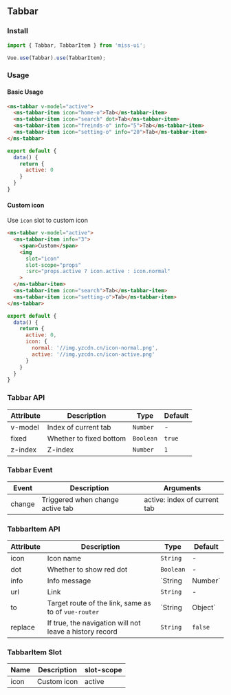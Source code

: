 ## Tabbar

### Install
``` javascript
import { Tabbar, TabbarItem } from 'miss-ui';

Vue.use(Tabbar).use(TabbarItem);
```

### Usage

#### Basic Usage

```html
<ms-tabbar v-model="active">
  <ms-tabbar-item icon="home-o">Tab</ms-tabbar-item>
  <ms-tabbar-item icon="search" dot>Tab</ms-tabbar-item>
  <ms-tabbar-item icon="freinds-o" info="5">Tab</ms-tabbar-item>
  <ms-tabbar-item icon="setting-o" info="20">Tab</ms-tabbar-item>
</ms-tabbar>
```

```javascript
export default {
  data() {
    return {
      active: 0
    }
  }
}
```

#### Custom icon
Use `icon` slot to custom icon

```html
<ms-tabbar v-model="active">
  <ms-tabbar-item info="3">
    <span>Custom</span>
    <img
      slot="icon"
      slot-scope="props"
      :src="props.active ? icon.active : icon.normal"
    >
  </ms-tabbar-item>
  <ms-tabbar-item icon="search">Tab</ms-tabbar-item>
  <ms-tabbar-item icon="setting-o">Tab</ms-tabbar-item>
</ms-tabbar>
```

```javascript
export default {
  data() {
    return {
      active: 0,
      icon: {
        normal: '//img.yzcdn.cn/icon-normal.png',
        active: '//img.yzcdn.cn/icon-active.png'
      }
    }
  }
}
```

### Tabbar API

| Attribute | Description | Type | Default |
|------|------|------|------|
| v-model | Index of current tab | `Number` | - |
| fixed | Whether to fixed bottom | `Boolean` | `true` |
| z-index | Z-index | `Number` | `1` |

### Tabbar Event

| Event | Description | Arguments |
|------|------|------|
| change | Triggered when change active tab | active: index of current tab |

### TabbarItem API

| Attribute | Description | Type | Default |
|------|------|------|------|
| icon | Icon name | `String` | - |
| dot | Whether to show red dot | `Boolean` | - |
| info | Info message | `String | Number` | - |
| url | Link | `String` | - |
| to | Target route of the link, same as to of `vue-router` | `String | Object` | - |
| replace | If true, the navigation will not leave a history record | `String` | `false` |

### TabbarItem Slot

| Name | Description | slot-scope |
|------|------|------|
| icon | Custom icon | active |
